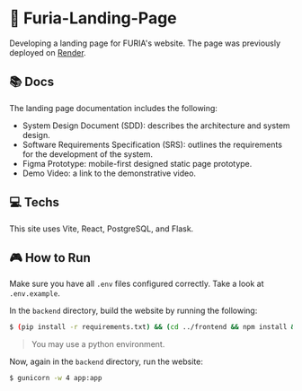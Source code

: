 # 🖤 Furia-Landing-Page

Developing a landing page for FURIA's website. The page was previously deployed on [Render](https://render.com/).

## 📚 Docs

The landing page documentation includes the following:

- System Design Document (SDD): describes the architecture and system design.
- Software Requirements Specification (SRS): outlines the requirements for the development of the system.
- Figma Prototype: mobile-first designed static page prototype.
- Demo Video: a link to the demonstrative video.

## 💻 Techs

This site uses Vite, React, PostgreSQL, and Flask.

## 🎮 How to Run

Make sure you have all `.env` files configured correctly. Take a look at `.env.example`.

In the `backend` directory, build the website by running the following:
```bash
$ (pip install -r requirements.txt) && (cd ../frontend && npm install && npm run build)
```
> You may use a python environment.

Now, again in the `backend` directory, run the website:
```bash
$ gunicorn -w 4 app:app
```